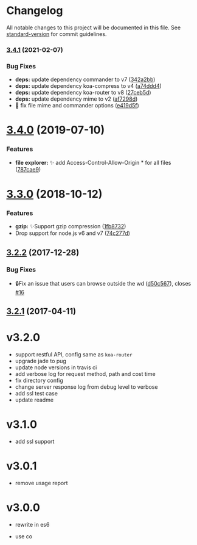 # Changelog

All notable changes to this project will be documented in this file. See [standard-version](https://github.com/conventional-changelog/standard-version) for commit guidelines.

### [3.4.1](https://github.com/vivaxy/here/compare/v3.4.0...v3.4.1) (2021-02-07)


### Bug Fixes

* **deps:** update dependency commander to v7 ([342a2bb](https://github.com/vivaxy/here/commit/342a2bb9a3552a692a78479c6c61cfc04acb0ff2))
* **deps:** update dependency koa-compress to v4 ([a74ddd4](https://github.com/vivaxy/here/commit/a74ddd4b2bad0aa74a4ecf663289cdf3d43633c1))
* **deps:** update dependency koa-router to v8 ([27ceb5d](https://github.com/vivaxy/here/commit/27ceb5db4103afe28863a5a58e2ac85df8c2b1a3))
* **deps:** update dependency mime to v2 ([af7298d](https://github.com/vivaxy/here/commit/af7298dcf13bbe2192c56d62ae840d12657af4d4))
* :bug: fix file mime and commander options ([e419d5f](https://github.com/vivaxy/here/commit/e419d5f1662c55eae0cadc182d890ac0c22c24a6))

<a name="3.4.0"></a>
# [3.4.0](https://github.com/vivaxy/here/compare/v3.3.0...v3.4.0) (2019-07-10)


### Features

* **file explorer:** :sparkles: add Access-Control-Allow-Origin * for all files ([787cae9](https://github.com/vivaxy/here/commit/787cae9))



<a name="3.3.0"></a>
# [3.3.0](https://github.com/vivaxy/here/compare/v3.2.2...v3.3.0) (2018-10-12)


### Features

* **gzip:** :sparkles:Support gzip compression ([1fb8732](https://github.com/vivaxy/here/commit/1fb8732))
* Drop support for node.js v6 and v7 ([74c277d](https://github.com/vivaxy/here/commit/74c277d))



<a name="3.2.2"></a>
## [3.2.2](https://github.com/vivaxy/here/compare/v3.2.1...v3.2.2) (2017-12-28)


### Bug Fixes

* :lock:Fix an issue that users can browse outside the wd ([d50c567](https://github.com/vivaxy/here/commit/d50c567)), closes [#16](https://github.com/vivaxy/here/issues/16)



<a name="3.2.1"></a>
## [3.2.1](https://github.com/vivaxy/here/compare/v3.1.0...v3.2.1) (2017-04-11)



# v3.2.0

- support restful API, config same as `koa-router`
- upgrade jade to pug
- update node versions in travis ci
- add verbose log for request method, path and cost time
- fix directory config
- change server response log from debug level to verbose
- add ssl test case
- update readme

# v3.1.0

- add ssl support

# v3.0.1

- remove usage report

# v3.0.0

- rewrite in es6

- use co
